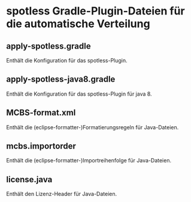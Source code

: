 # spotless Gradle-Plugin-Dateien für die automatische Verteilung

## apply-spotless.gradle
Enthält die Konfiguration für das spotless-Plugin.
## apply-spotless-java8.gradle
Enthält die Konfiguration für das spotless-Plugin für java 8.
## MCBS-format.xml
Enthält die (eclipse-formatter-)Formatierungsregeln für Java-Dateien. 
## mcbs.importorder
Enthält die (eclipse-formatter-)Importreihenfolge für Java-Dateien.
## license.java
Enthält den Lizenz-Header für Java-Dateien.